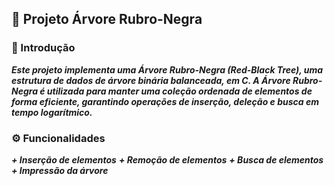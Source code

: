 ## 🌳 Projeto Árvore Rubro-Negra

### 📖 Introdução
***Este projeto implementa uma Árvore Rubro-Negra (Red-Black Tree), uma estrutura de dados de árvore binária balanceada, em C. A Árvore Rubro-Negra é utilizada para manter uma coleção ordenada de elementos de forma eficiente, garantindo operações de inserção, deleção e busca em tempo logarítmico.***

### ⚙️ Funcionalidades  
***+ Inserção de elementos***
***+ Remoção de elementos***
***+ Busca de elementos***  
***+ Impressão da árvore***
